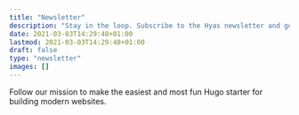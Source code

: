 ```yaml
---
title: "Newsletter"
description: "Stay in the loop. Subscribe to the Hyas newsletter and get occasional updates."
date: 2021-03-03T14:29:48+01:00
lastmod: 2021-03-03T14:29:48+01:00
draft: false
type: "newsletter"
images: []
---
```


Follow our mission to make the easiest and most fun Hugo starter for building modern websites.
